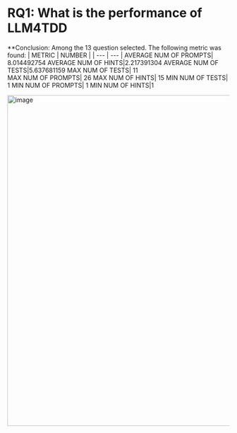# RQ1: What is the performance of LLM4TDD
**Conclusion: Among the 13 question selected. The following metric was found:
| METRIC | NUMBER |
| --- | --- |
AVERAGE NUM OF PROMPTS| 8.014492754
AVERAGE NUM OF HINTS|2.217391304
AVERAGE NUM OF TESTS|5.637681159
MAX	NUM OF TESTS| 11	
MAX NUM OF PROMPTS| 26
MAX NUM OF HINTS| 15
MIN	NUM OF TESTS| 1	
MIN NUM OF PROMPTS| 1
MIN NUM OF HINTS|1

<img width="748" alt="image" src="https://github.com/SanyogitaPiya/LLM4TDD/assets/85206339/fe9c6f68-198e-4415-a9bb-36aabcca8875">

